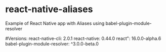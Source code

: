 # react-native-aliases
Example of React Native app with Aliases using babel-plugin-module-resolver

#Versions:
react-native-cli: 2.0.1
react-native: 0.44.0
react": 16.0.0-alpha.6
babel-plugin-module-resolver: ^3.0.0-beta.0

